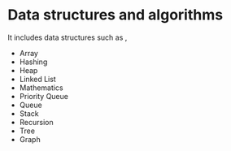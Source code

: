 # Data structures and algorithms

It includes data structures such as ,

* Array
* Hashing
* Heap
* Linked List
* Mathematics
* Priority Queue
* Queue
* Stack
* Recursion
* Tree
* Graph